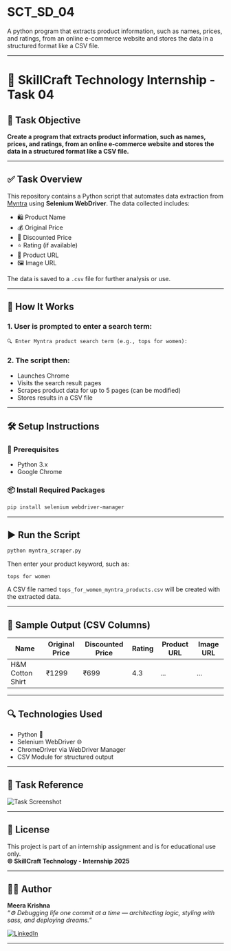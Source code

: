 # SCT_SD_04
A python program that extracts product information, such as names, prices, and ratings, from an online e-commerce website and stores the data in a structured format like a CSV file.

---

# 🧠 SkillCraft Technology Internship - Task 04

## 📌 Task Objective

**Create a program that extracts product information, such as names, prices, and ratings, from an online e-commerce website and stores the data in a structured format like a CSV file.**

---

## ✅ Task Overview

This repository contains a Python script that automates data extraction from [Myntra](https://www.myntra.com) using **Selenium WebDriver**. The data collected includes:

- 🛍️ Product Name  
- 💰 Original Price  
- 🔻 Discounted Price  
- ⭐ Rating (if available)  
- 🔗 Product URL  
- 🖼️ Image URL  

The data is saved to a `.csv` file for further analysis or use.

---

## 🚀 How It Works

### 1. User is prompted to enter a search term:
```
🔍 Enter Myntra product search term (e.g., tops for women):
```

### 2. The script then:
- Launches Chrome
- Visits the search result pages
- Scrapes product data for up to 5 pages (can be modified)
- Stores results in a CSV file

---

## 🛠️ Setup Instructions

### 🔧 Prerequisites
- Python 3.x
- Google Chrome

### 📦 Install Required Packages
```bash
pip install selenium webdriver-manager
```

---

## ▶️ Run the Script

```bash
python myntra_scraper.py
```

Then enter your product keyword, such as:

```
tops for women
```

A CSV file named `tops_for_women_myntra_products.csv` will be created with the extracted data.

---

## 🧾 Sample Output (CSV Columns)

| Name              | Original Price | Discounted Price | Rating | Product URL | Image URL |
|-------------------|----------------|------------------|--------|-------------|-----------|
| H&M Cotton Shirt  | ₹1299          | ₹699             | 4.3    | ...         | ...       |

---

## 🔍 Technologies Used

- Python 🐍  
- Selenium WebDriver 🌐  
- ChromeDriver via WebDriver Manager  
- CSV Module for structured output  

---

## 📸 Task Reference

![Task Screenshot](57ee0f75-cba5-481b-b007-16e73af4263c.png)

---

## 📄 License

This project is part of an internship assignment and is for educational use only.  
**© SkillCraft Technology - Internship 2025**

---
## 👩‍💻 Author

**Meera Krishna**  
_“⚙️ Debugging life one commit at a time — architecting logic, styling with sass, and deploying dreams.”_

[![LinkedIn](https://img.shields.io/badge/LinkedIn-blue?logo=linkedin&style=flat-square)](https://www.linkedin.com/in/meera-krishna)

---
